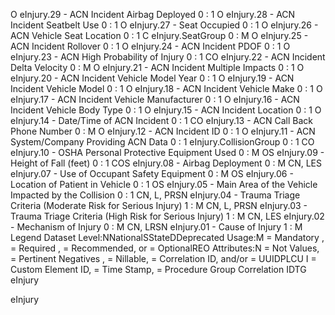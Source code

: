 

O
eInjury.29 - ACN Incident Airbag Deployed
0 : 1
O
eInjury.28 - ACN Incident Seatbelt Use
0 : 1
O
eInjury.27 - Seat Occupied
0 : 1
O
eInjury.26 - ACN Vehicle Seat Location
0 : 1
C
eInjury.SeatGroup
0 : M
O
eInjury.25 - ACN Incident Rollover
0 : 1
O
eInjury.24 - ACN Incident PDOF
0 : 1
O
eInjury.23 - ACN High Probability of Injury
0 : 1
CO
eInjury.22 - ACN Incident Delta Velocity
0 : M
O
eInjury.21 - ACN Incident Multiple Impacts
0 : 1
O
eInjury.20 - ACN Incident Vehicle Model Year
0 : 1
O
eInjury.19 - ACN Incident Vehicle Model
0 : 1
O
eInjury.18 - ACN Incident Vehicle Make
0 : 1
O
eInjury.17 - ACN Incident Vehicle Manufacturer
0 : 1
O
eInjury.16 - ACN Incident Vehicle Body Type
0 : 1
O
eInjury.15 - ACN Incident Location
0 : 1
O
eInjury.14 - Date/Time of ACN Incident
0 : 1
CO
eInjury.13 - ACN Call Back Phone Number
0 : M
O
eInjury.12 - ACN Incident ID
0 : 1
O
eInjury.11 - ACN System/Company Providing ACN Data
0 : 1
eInjury.CollisionGroup
0 : 1
CO
eInjury.10 - OSHA Personal Protective Equipment Used
0 : M
OS
eInjury.09 - Height of Fall (feet)
0 : 1
COS
eInjury.08 - Airbag Deployment
0 : M
CN, LES
eInjury.07 - Use of Occupant Safety Equipment
0 : M
OS
eInjury.06 - Location of Patient in Vehicle
0 : 1
OS
eInjury.05 - Main Area of the Vehicle Impacted by the Collision
0 : 1
CN, L, PRSN
eInjury.04 - Trauma Triage Criteria (Moderate Risk for Serious Injury)
1 : M
CN, L, PRSN
eInjury.03 - Trauma Triage Criteria (High Risk for Serious Injury)
1 : M
CN, LES
eInjury.02 - Mechanism of Injury
0 : M
CN, LRSN
eInjury.01 - Cause of Injury
1 : M
Legend
Dataset Level:NNationalSStateDDeprecated
Usage:M = Mandatory ,  = Required ,  = Recommended, or  = OptionalREO
Attributes:N = Not Values,  = Pertinent Negatives ,  = Nillable,  = Correlation ID, and/or  = UUIDPLCU
I = Custom Element ID,  = Time Stamp,  = Procedure Group Correlation IDTG
eInjury

eInjury